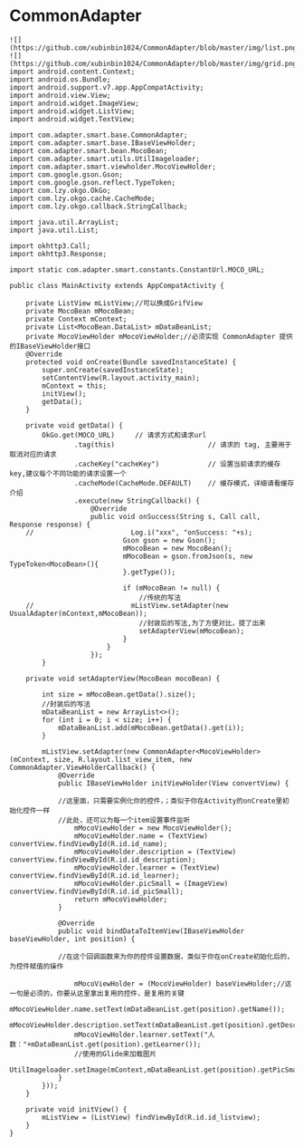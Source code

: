 # CommonAdapter
    ![](https://github.com/xubinbin1024/CommonAdapter/blob/master/img/list.png)
    ![](https://github.com/xubinbin1024/CommonAdapter/blob/master/img/grid.png)
    import android.content.Context;
    import android.os.Bundle;
    import android.support.v7.app.AppCompatActivity;
    import android.view.View;
    import android.widget.ImageView;
    import android.widget.ListView;
    import android.widget.TextView;

    import com.adapter.smart.base.CommonAdapter;
    import com.adapter.smart.base.IBaseViewHolder;
    import com.adapter.smart.bean.MocoBean;
    import com.adapter.smart.utils.UtilImageloader;
    import com.adapter.smart.viewholder.MocoViewHolder;
    import com.google.gson.Gson;
    import com.google.gson.reflect.TypeToken;
    import com.lzy.okgo.OkGo;
    import com.lzy.okgo.cache.CacheMode;
    import com.lzy.okgo.callback.StringCallback;

    import java.util.ArrayList;
    import java.util.List;

    import okhttp3.Call;
    import okhttp3.Response;

    import static com.adapter.smart.constants.ConstantUrl.MOCO_URL;

    public class MainActivity extends AppCompatActivity {

        private ListView mListView;//可以换成GrifView
        private MocoBean mMocoBean;
        private Context mContext;
        private List<MocoBean.DataList> mDataBeanList;
        private MocoViewHolder mMocoViewHolder;//必须实现 CommonAdapter 提供的IBaseViewHolder接口
        @Override
        protected void onCreate(Bundle savedInstanceState) {
            super.onCreate(savedInstanceState);
            setContentView(R.layout.activity_main);
            mContext = this;
            initView();
            getData();
        }

        private void getData() {
            OkGo.get(MOCO_URL)     // 请求方式和请求url
                    .tag(this)                       // 请求的 tag, 主要用于取消对应的请求
                    .cacheKey("cacheKey")            // 设置当前请求的缓存key,建议每个不同功能的请求设置一个
                    .cacheMode(CacheMode.DEFAULT)    // 缓存模式，详细请看缓存介绍
                    .execute(new StringCallback() {
                        @Override
                        public void onSuccess(String s, Call call, Response response) {
        //                        Log.i("xxx", "onSuccess: "+s);
                                Gson gson = new Gson();
                                mMocoBean = new MocoBean();
                                mMocoBean = gson.fromJson(s, new TypeToken<MocoBean>(){
                                }.getType());

                                if (mMocoBean != null) {
                                    //传统的写法
        //                        mListView.setAdapter(new UsualAdapter(mContext,mMocoBean));
                                    //封装后的写法,为了方便对比，提了出来
                                    setAdapterView(mMocoBean);
                                }
                            }
                        });
            }

        private void setAdapterView(MocoBean mocoBean) {

            int size = mMocoBean.getData().size();
            //封装后的写法
            mDataBeanList = new ArrayList<>();
            for (int i = 0; i < size; i++) {
                mDataBeanList.add(mMocoBean.getData().get(i));
            }

            mListView.setAdapter(new CommonAdapter<MocoViewHolder>(mContext, size, R.layout.list_view_item, new CommonAdapter.ViewHolderCallback() {
                @Override
                public IBaseViewHolder initViewHolder(View convertView) {

                //这里面，只需要实例化你的控件，；类似于你在Activity的onCreate里初始化控件一样
                //此处，还可以为每一个item设置事件监听
                    mMocoViewHolder = new MocoViewHolder();
                    mMocoViewHolder.name = (TextView) convertView.findViewById(R.id.id_name);
                    mMocoViewHolder.description = (TextView) convertView.findViewById(R.id.id_description);
                    mMocoViewHolder.learner = (TextView) convertView.findViewById(R.id.id_learner);
                    mMocoViewHolder.picSmall = (ImageView) convertView.findViewById(R.id.id_picSmall);
                    return mMocoViewHolder;
                }

                @Override
                public void bindDataToItemView(IBaseViewHolder baseViewHolder, int position) {

                //在这个回调函数来为你的控件设置数据，类似于你在onCreate初始化后的，为控件赋值的操作

                    mMocoViewHolder = (MocoViewHolder) baseViewHolder;//这一句是必须的，你要从这里拿出复用的控件，是复用的关键
                    mMocoViewHolder.name.setText(mDataBeanList.get(position).getName());
                    mMocoViewHolder.description.setText(mDataBeanList.get(position).getDescription());
                    mMocoViewHolder.learner.setText("人数："+mDataBeanList.get(position).getLearner());
                    //使用的Glide来加载图片
                    UtilImageloader.setImage(mContext,mDataBeanList.get(position).getPicSmall(),mMocoViewHolder.picSmall);
                }
            }));
        }

        private void initView() {
            mListView = (ListView) findViewById(R.id.id_listview);
        }
    }
